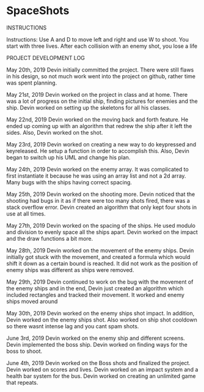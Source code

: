 # SpaceShots

INSTRUCTIONS

Instructions: Use A and D to move left and right and use W to shoot. You start with three lives. After each collision with an enemy shot, you lose a life

PROJECT DEVELOPMENT LOG

May 20th, 2019
Devin initially committed the project.
There were still flaws in his design, so not much work went into the project on github, rather time was spent planning.

May 21st, 2019
Devin worked on the project in class and at home. There was a lot of progress on the initial ship, finding pictures for enemies and the ship. Devin worked on setting up the skeletons for all his classes.


May 22nd, 2019
Devin worked on the moving back and forth feature. He ended up coming up with an algorithm that redrew the ship after it left the sides. Also, Devin worked on the shot.

May 23rd, 2019
Devin worked on creating a new way to do keypressed and keyreleased. He setup a function in order to accomplish this. Also, Devin began to switch up his UML and change his plan.

May 24th, 2019
Devin worked on the enemy array. It was complicated to first instantiate it because he was using an array list and not a 2d array. Many bugs with the ships having correct spacing.

May 25th, 2019
Devin worked on the shooting more. Devin noticed that the shooting had bugs in it as if there were too many shots fired, there was a stack overflow error. Devin created an algorithm that only kept four shots in use at all times.

May 27th, 2019
Devin worked on the spacing of the ships. He used modulo and division to evenly space all the ships apart. Devin worked on the impact and the draw functions a bit more.

May 28th, 2019
Devin worked on the movement of the enemy ships. Devin initially got stuck with the movement, and created a formula which would shift it down as a certain bound is reached. It did not work as the position of enemy ships was different as ships were removed.

May 29th, 2019
Devin continued to work on the bug with the movement of the enemy ships and in the end, Devin just created an algorithm which included rectangles and tracked their movement. It worked and enemy ships moved around

May 30th, 2019
Devin worked on the enemy ships shot impact. In addition, Devin worked on the enemy ships shot. Also worked on ship shot cooldown so there wasnt intense lag and you cant spam shots.

June 3rd, 2019
Devin worked on the enemy ship and different screens. Devin implemented the boss ship. Devin worked on finding ways for the boss to shoot.

June 4th, 2019
Devin worked on the Boss shots and finalized the project. Devin worked on scores and lives. Devin worked on an impact system and a health bar system for the bus. Devin worked on creating an unlimited game that repeats.
